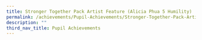 ```yaml
---
title: Stronger Together Pack Artist Feature (Alicia Phua 5 Humility)
permalink: /achievements/Pupil-Achievements/Stronger-Together-Pack-Artist-Feature-Alicia-Phua-5-Humility/
description: ""
third_nav_title: Pupil Achievements
---
```

